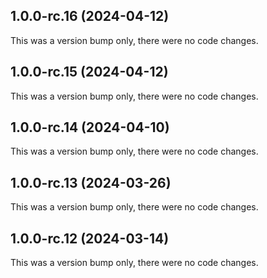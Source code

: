 ## 1.0.0-rc.16 (2024-04-12)

This was a version bump only, there were no code changes.

## 1.0.0-rc.15 (2024-04-12)

This was a version bump only, there were no code changes.

## 1.0.0-rc.14 (2024-04-10)

This was a version bump only, there were no code changes.

## 1.0.0-rc.13 (2024-03-26)

This was a version bump only, there were no code changes.

## 1.0.0-rc.12 (2024-03-14)

This was a version bump only, there were no code changes.